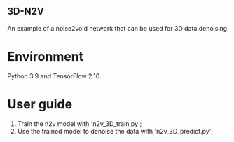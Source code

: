 ## 3D-N2V
An example of a noise2void network that can be used for 3D data denoising

# Environment
Python 3.9 and TensorFlow 2.10.

# User guide
1. Train the n2v model with 'n2v_3D_train.py';
2. Use the trained model to denoise the data with 'n2v_3D_predict.py';

